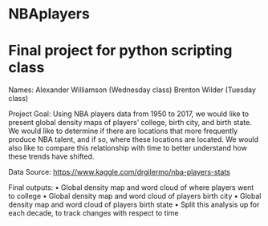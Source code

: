 # NBAplayers
# Final project for python scripting class

Names:	Alexander Williamson (Wednesday class)
		    Brenton Wilder (Tuesday class)

Project Goal: Using NBA players data from 1950 to 2017, we would like to present global density maps of players’ college, birth city, and birth state. We would like to determine if there are locations that more frequently produce NBA talent, and if so, where these locations are located. We would also like to compare this relationship with time to better understand how these trends have shifted. 

Data Source: https://www.kaggle.com/drgilermo/nba-players-stats 

Final outputs: 
•	Global density map and word cloud of where players went to college
•	Global density map and word cloud of players birth city
•	Global density map and word cloud of players birth state
•	Split this analysis up for each decade, to track changes with respect to time
